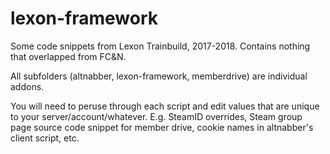 # lexon-framework
Some code snippets from Lexon Trainbuild, 2017-2018. Contains nothing that overlapped from FC&amp;N.
 
All subfolders (altnabber, lexon-framework, memberdrive) are individual addons.

You will need to peruse through each script and edit values that are unique to your server/account/whatever. E.g. SteamID overrides, Steam group page source code snippet for member drive, cookie names in altnabber's client script, etc.
